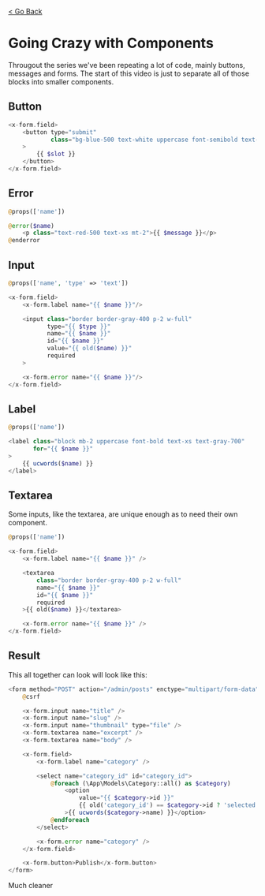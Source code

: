 [< Go Back](../README.md)

# Going Crazy with Components

Througout the series we've been repeating a lot of code, mainly buttons, messages and forms. The start of this video is just to separate all of those blocks into smaller components.


## Button

```php
<x-form.field>
    <button type="submit"
            class="bg-blue-500 text-white uppercase font-semibold text-xs py-2 px-10 rounded-2xl hover:bg-blue-600"
    >
        {{ $slot }}
    </button>
</x-form.field>
```

## Error

```php
@props(['name'])

@error($name)
    <p class="text-red-500 text-xs mt-2">{{ $message }}</p>
@enderror
```

## Input

```php
@props(['name', 'type' => 'text'])

<x-form.field>
    <x-form.label name="{{ $name }}"/>

    <input class="border border-gray-400 p-2 w-full"
           type="{{ $type }}"
           name="{{ $name }}"
           id="{{ $name }}"
           value="{{ old($name) }}"
           required
    >

    <x-form.error name="{{ $name }}"/>
</x-form.field>
```

## Label
```php
@props(['name'])

<label class="block mb-2 uppercase font-bold text-xs text-gray-700"
       for="{{ $name }}"
>
    {{ ucwords($name) }}
</label>
```

## Textarea

Some inputs, like the textarea, are unique enough as to need their own component.

```php
@props(['name'])

<x-form.field>
    <x-form.label name="{{ $name }}" />

    <textarea
        class="border border-gray-400 p-2 w-full"
        name="{{ $name }}"
        id="{{ $name }}"
        required
    >{{ old($name) }}</textarea>

    <x-form.error name="{{ $name }}" />
</x-form.field>
```

## Result

This all together can look will look like this:

```php
<form method="POST" action="/admin/posts" enctype="multipart/form-data">
    @csrf

    <x-form.input name="title" />
    <x-form.input name="slug" />
    <x-form.input name="thumbnail" type="file" />
    <x-form.textarea name="excerpt" />
    <x-form.textarea name="body" />

    <x-form.field>
        <x-form.label name="category" />

        <select name="category_id" id="category_id">
            @foreach (\App\Models\Category::all() as $category)
                <option
                    value="{{ $category->id }}"
                    {{ old('category_id') == $category->id ? 'selected' : '' }}
                >{{ ucwords($category->name) }}</option>
            @endforeach
        </select>

        <x-form.error name="category" />
    </x-form.field>

    <x-form.button>Publish</x-form.button>
</form>
```

Much cleaner